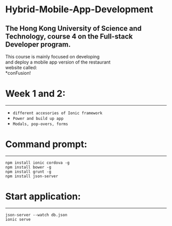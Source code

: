 # Hybrid-Mobile-App-Development 

The Hong Kong University of Science and Technology, course 4 on the Full-stack Developer program.
----------------------------
This course is mainly focused on developing <br>
and deploy a mobile app version of the restaurant <br>
website called: <br> 
*conFusion!

# Week 1 and 2:
--------------
* `different accesories of Ionic framework`
* `Power and build up app`
* `Modals, pop-overs, forms`

# Command prompt: 
-----------------
  `npm install ionic cordova -g` <br>
  `npm install bower -g` <br>
  `npm install grunt -g` <br>
  `npm install json-server`

# Start application:
-------------------
  `json-server --watch db.json` <br>
  `ionic serve`
